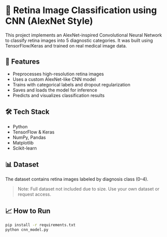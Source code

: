 # 🧠 Retina Image Classification using CNN (AlexNet Style)

This project implements an AlexNet-inspired Convolutional Neural Network to classify retina images into 5 diagnostic categories. It was built using TensorFlow/Keras and trained on real medical image data.

## 📌 Features
- Preprocesses high-resolution retina images
- Uses a custom AlexNet-like CNN model
- Trains with categorical labels and dropout regularization
- Saves and loads the model for inference
- Predicts and visualizes classification results

## 🛠️ Tech Stack
- Python
- TensorFlow & Keras
- NumPy, Pandas
- Matplotlib
- Scikit-learn

## 📊 Dataset
The dataset contains retina images labeled by diagnosis class (0–4).  
> Note: Full dataset not included due to size. Use your own dataset or request access.

## 📈 How to Run

```bash
pip install -r requirements.txt
python cnn_model.py
